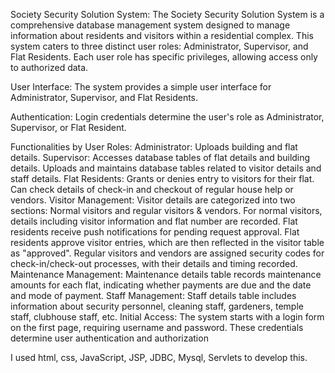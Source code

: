 Society Security Solution System:
The Society Security Solution System is a comprehensive database management system designed to manage information about residents and visitors within a residential complex. This system caters to three distinct user roles: Administrator, Supervisor, and Flat Residents. Each user role has specific privileges, allowing access only to authorized data.

User Interface:
The system provides a simple user interface for Administrator, Supervisor, and Flat Residents.

Authentication:
Login credentials determine the user's role as Administrator, Supervisor, or Flat Resident.

Functionalities by User Roles:
Administrator:
Uploads building and flat details.
Supervisor:
Accesses database tables of flat details and building details.
Uploads and maintains database tables related to visitor details and staff details.
Flat Residents:
Grants or denies entry to visitors for their flat.
Can check details of check-in and checkout of regular house help or vendors.
Visitor Management:
Visitor details are categorized into two sections: Normal visitors and regular visitors & vendors.
For normal visitors, details including visitor information and flat number are recorded. Flat residents receive push notifications for pending request approval.
Flat residents approve visitor entries, which are then reflected in the visitor table as "approved".
Regular visitors and vendors are assigned security codes for check-in/check-out processes, with their details and timing recorded.
Maintenance Management:
Maintenance details table records maintenance amounts for each flat, indicating whether payments are due and the date and mode of payment.
Staff Management:
Staff details table includes information about security personnel, cleaning staff, gardeners, temple staff, clubhouse staff, etc.
Initial Access:
The system starts with a login form on the first page, requiring username and password. These credentials determine user authentication and authorization

 I used html, css, JavaScript, JSP, JDBC, Mysql, Servlets to develop this.
